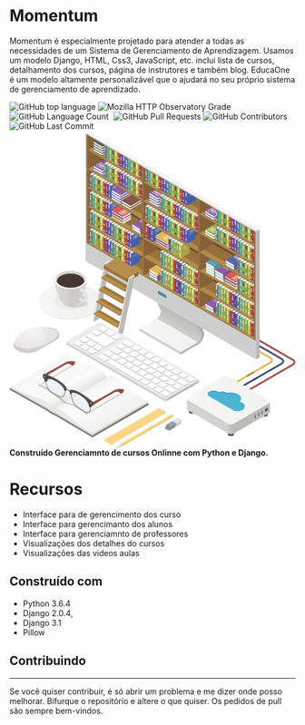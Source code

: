 
# Momentum
Momentum é especialmente projetado para atender a todas as necessidades de um Sistema de Gerenciamento de Aprendizagem. Usamos um modelo Django, HTML, Css3,  JavaScript, etc. inclui lista de cursos, detalhamento dos cursos, página de instrutores e também blog. EducaOne é um modelo altamente personalizável que o ajudará no seu próprio sistema de gerenciamento de aprendizado.


<p align = left'> 
               
   <img alt="GitHub top language" src="https://img.shields.io/github/languages/top/ricardolopespires/Momentum">
    <img alt="Mozilla HTTP Observatory Grade" src="https://img.shields.io/mozilla-observatory/grade/github.com?publish">
    <img alt="GitHub Language Count" src="https://img.shields.io/github/languages/count/ricardolopespires/Momentum"/>
    <img alt="" src="https://img.shields.io/github/repo-size/ricardolopespires//Momentum"/>
    <img alt="GitHub Pull Requests" src="https://img.shields.io/github/issues-pr/ricardolopespires/Momentum"/>
    <img alt="GitHub Contributors" src="https://img.shields.io/github/contributors/ricardolopespires/Momentume"/>
    <img alt="GitHub Last Commit" src="https://img.shields.io/github/last-commit/ricardolopespires/Momentum"/>                
   <img align = right src="https://github.com/ricardolopespires/Momentum/blob/main/libraryy%20Online.png" width = 600/>
</p>


<br>

**Construído Gerenciamnto de cursos Onlinne
com Python e Django.**




# Recursos

* Interface para de gerencimento dos curso
* Interface para gerencimanto dos alunos
* Interface para gerenciamnto de professores
* Visualizações dos detalhes do cursos
* Visualizações das videos aulas


## Construído com

* Python 3.6.4
* Django  2.0.4,
* Django 3.1
* Pillow

## Contribuindo

-----------------------------------------------------
Se você quiser contribuir, é só abrir um problema e me dizer onde posso melhorar.
Bifurque o repositório e altere o que quiser.
Os pedidos de pull são sempre bem-vindos.

